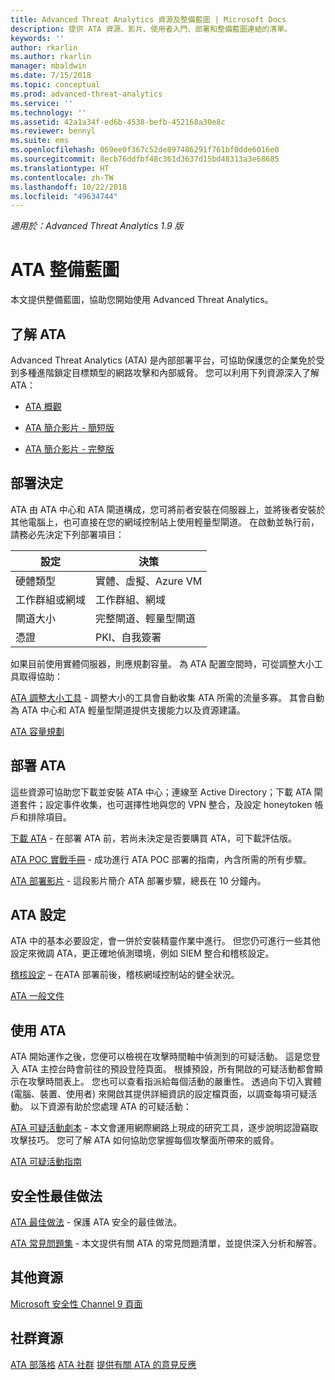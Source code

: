 ```yaml
---
title: Advanced Threat Analytics 資源及整備藍圖 | Microsoft Docs
description: 提供 ATA 資源、影片、使用者入門、部署和整備藍圖連結的清單。
keywords: ''
author: rkarlin
ms.author: rkarlin
manager: mbaldwin
ms.date: 7/15/2018
ms.topic: conceptual
ms.prod: advanced-threat-analytics
ms.service: ''
ms.technology: ''
ms.assetid: 42a1a34f-ed6b-4538-befb-452168a30e8c
ms.reviewer: bennyl
ms.suite: ems
ms.openlocfilehash: 069ee0f367c52de897486291f761bf0dde6016e0
ms.sourcegitcommit: 8ecb76ddfbf48c361d3637d15bd48313a3e68685
ms.translationtype: HT
ms.contentlocale: zh-TW
ms.lasthandoff: 10/22/2018
ms.locfileid: "49634744"
---
```

*適用於：Advanced Threat Analytics 1.9 版*

# <a name="ata-readiness-roadmap"></a>ATA 整備藍圖 
本文提供整備藍圖，協助您開始使用 Advanced Threat Analytics。

## <a name="understanding-ata"></a>了解 ATA

Advanced Threat Analytics (ATA) 是內部部署平台，可協助保護您的企業免於受到多種進階鎖定目標類型的網路攻擊和內部威脅。 您可以利用下列資源深入了解 ATA：

- [ATA 概觀](what-is-ata.md)

- [ATA 簡介影片 - 簡短版](https://aka.ms/ATAShort)

- [ATA 簡介影片 - 完整版](https://aka.ms/ATAVideo) 


## <a name="deployment-decisions"></a>部署決定

ATA 由 ATA 中心和 ATA 閘道構成，您可將前者安裝在伺服器上，並將後者安裝於其他電腦上，也可直接在您的網域控制站上使用輕量型閘道。 在啟動並執行前，請務必先決定下列部署項目：

|設定 | 決策 |
|----|----|
|硬體類型|實體、虛擬、Azure VM|
|工作群組或網域|工作群組、網域|
|閘道大小|完整閘道、輕量型閘道|
|憑證|PKI、自我簽署|

如果目前使用實體伺服器，則應規劃容量。 為 ATA 配置空間時，可從調整大小工具取得協助：

[ATA 調整大小工具](ata-capacity-planning.md) - 調整大小的工具會自動收集 ATA 所需的流量多寡。 其會自動為 ATA 中心和 ATA 輕量型閘道提供支援能力以及資源建議。


[ATA 容量規劃](ata-capacity-planning.md)


## <a name="deploy-ata"></a>部署 ATA

這些資源可協助您下載並安裝 ATA 中心；連線至 Active Directory；下載 ATA 閘道套件；設定事件收集，也可選擇性地與您的 VPN 整合，及設定 honeytoken 帳戶和排除項目。

[下載 ATA](http://aka.ms/ataeval) - 在部署 ATA 前，若尚未決定是否要購買 ATA，可下載評估版。 

[ATA POC 實戰手冊](http://aka.ms/atapoc) - 成功進行 ATA POC 部署的指南，內含所需的所有步驟。

[ATA 部署影片](https://channel9.msdn.com/Shows/Microsoft-Security/Overview-of-ATA-Deployment-in-10-Minutes) - 這段影片簡介 ATA 部署步驟，總長在 10 分鐘內。

## <a name="ata-settings"></a>ATA 設定

ATA 中的基本必要設定，會一併於安裝精靈作業中進行。 但您仍可進行一些其他設定來微調 ATA，更正確地偵測環境，例如 SIEM 整合和稽核設定。

[稽核設定](https://aka.ms/ataauditingblog) – 在ATA 部署前後，稽核網域控制站的健全狀況。

[ATA 一般文件](https://docs.microsoft.com/advanced-threat-analytics/)

## <a name="work-with-ata"></a>使用 ATA

ATA 開始運作之後，您便可以檢視在攻擊時間軸中偵測到的可疑活動。 這是您登入 ATA 主控台時會前往的預設登陸頁面。 根據預設，所有開啟的可疑活動都會顯示在攻擊時間表上。 您也可以查看指派給每個活動的嚴重性。 透過向下切入實體 (電腦、裝置、使用者) 來開啟其提供詳細資訊的設定檔頁面，以調查每項可疑活動。 以下資源有助於您處理 ATA 的可疑活動：

[ATA 可疑活動劇本](http://aka.ms/ataplaybook) - 本文會運用網際網路上現成的研究工具，逐步說明認證竊取攻擊技巧。 您可了解 ATA 如何協助您掌握每個攻擊面所帶來的威脅。

[ATA 可疑活動指南](suspicious-activity-guide.md)



## <a name="security-best-practices"></a>安全性最佳做法

[ATA 最佳做法](https://aka.ms/atasecbestpractices) - 保護 ATA 安全的最佳做法。

[ATA 常見問題集](ata-technical-faq.md) - 本文提供有關 ATA 的常見問題清單，並提供深入分析和解答。

## <a name="additional-resources"></a>其他資源

[Microsoft 安全性 Channel 9 頁面](https://channel9.msdn.com/Shows/Microsoft-Security/)

## <a name="community-resources"></a>社群資源

[ATA 部落格](https://aka.ms/ATABlog)
[ATA 社群](https://aka.ms/ATACommunity)
[提供有關 ATA 的意見反應](https://aka.ms/ATAUserVoice)
